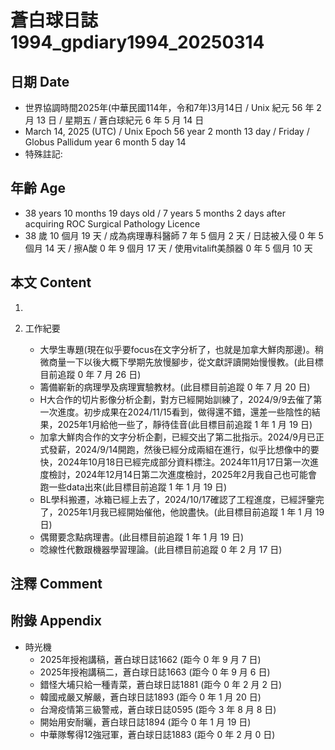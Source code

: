 [_metadata_:encoding]: - "utf-8"
[_metadata_:language]: - "zh-Hant-TW"
[_metadata_:fileformat]: - "markdown"
[_metadata_:MIME_type]: - "text/plain"
[_metadata_:markdown_version]: - "commonmark version 0.30"
[_metadata_:markdown_spec]: - "https://spec.commonmark.org/0.30/"

# 蒼白球日誌1994_gpdiary1994_20250314 #

## 日期 Date ##

* 世界協調時間2025年(中華民國114年，令和7年)3月14日 / Unix 紀元 56 年 2 月 13 日 / 星期五 / 蒼白球紀元 6 年 5 月 14 日
* March 14, 2025 (UTC) / Unix Epoch 56 year 2 month 13 day / Friday / Globus Pallidum year 6 month 5 day 14
* 特殊註記:

## 年齡 Age ##

* 38 years 10 months 19 days old / 7 years 5 months 2 days after acquiring ROC Surgical Pathology Licence
* 38 歲 10 個月 19 天 / 成為病理專科醫師 7 年 5 個月 2 天 / 日誌被入侵 0 年 5 個月 14 天 / 擦A酸 0 年 9 個月 17 天 / 使用vitalift美顏器 0 年 5 個月 10 天

## 本文 Content ##

1. 

2. 工作紀要

    - 大學生專題(現在似乎要focus在文字分析了，也就是加拿大鮮肉那邊)。稍微商量一下以後大概下學期先放慢腳步，從文獻評讀開始慢慢教。(此目標目前追蹤 0 年 7 月 26 日)
    - 籌備嶄新的病理學及病理實驗教材。(此目標目前追蹤 0 年 7 月 20 日)
    - H大合作的切片影像分析企劃，對方已經開始訓練了，2024/9/9去催了第一次進度。初步成果在2024/11/15看到，做得還不錯，還差一些陰性的結果，2025年1月給他一些了，靜待佳音(此目標目前追蹤 1 年 1 月 19 日)
    - 加拿大鮮肉合作的文字分析企劃，已經交出了第二批指示。2024/9月已正式發薪，2024/9/14開跑，然後已經分成兩組在進行，似乎比想像中的要快，2024年10月18日已經完成部分資料標注。2024年11月17日第一次進度檢討，2024年12月14日第二次進度檢討，2025年2月我自己也可能會跑一些data出來(此目標目前追蹤 1 年 1 月 19 日)
    - BL學科搬遷，冰箱已經上去了，2024/10/17確認了工程進度，已經評鑒完了，2025年1月我已經開始催他，他說盡快。(此目標目前追蹤 1 年 1 月 19 日)
    - 偶爾要念點病理書。(此目標目前追蹤 1 年 1 月 19 日)
    - 唸線性代數跟機器學習理論。(此目標目前追蹤 0 年 2 月 17 日)

## 注釋 Comment ##


## 附錄 Appendix ##

* 時光機
    - 2025年授袍講稿，蒼白球日誌1662 (距今 0 年 9 月 7 日)
    - 2025年授袍講稿二，蒼白球日誌1663 (距今 0 年 9 月 6 日)
    - 錯怪大埔只給一種青菜，蒼白球日誌1881 (距今 0 年 2 月 2 日)
    - 韓國戒嚴又解嚴，蒼白球日誌1893 (距今 0 年 1 月 20 日)
    - 台灣疫情第三級警戒，蒼白球日誌0595 (距今 3 年 8 月 8 日)
    - 開始用安耐曬，蒼白球日誌1894 (距今 0 年 1 月 19 日)
    - 中華隊奪得12強冠軍，蒼白球日誌1883 (距今 0 年 2 月 0 日)
